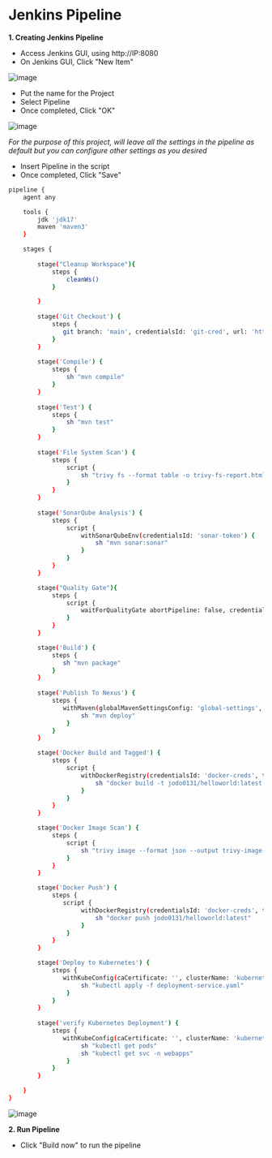 #  Jenkins Pipeline

**1. Creating Jenkins Pipeline**
  - Access Jenkins GUI, using  http://IP:8080
  - On Jenkins GUI, Click "New Item"

  ![image](https://github.com/JRTugs/DevOps-CI-CD-on-AWS-EC2-instance/assets/29426766/d7e7764f-fb4d-47db-8a32-382c3ba9ee15)

  - Put the name for the Project
  - Select Pipeline
  - Once completed, Click "OK"

  ![image](https://github.com/JRTugs/DevOps-CI-CD-on-AWS-EC2-instance/assets/29426766/ba75ca97-2d1d-4948-acd0-6a01d3419aca)

*For the purpose of this project, will leave all the settings in the pipeline as default but you can configure other settings as you desired*

  - Insert Pipeline in the script
  - Once completed, Click "Save"

```bash
pipeline {
    agent any

    tools {
        jdk 'jdk17'
        maven 'maven3'
    }

    stages {
        
        stage("Cleanup Workspace"){
            steps {
                cleanWs()
            }

        }
        
        stage('Git Checkout') {
            steps {
               git branch: 'main', credentialsId: 'git-cred', url: 'https://github.com/jodo0131/helloworld.git'
            }
        }
        
        stage('Compile') {
            steps {
                sh "mvn compile"
            }
        }
        
        stage('Test') {
            steps {
                sh "mvn test"
            }
        }
        
        stage('File System Scan') {
            steps {
                script {
                    sh "trivy fs --format table -o trivy-fs-report.html ."
                }
            }
        }
        
        stage('SonarQube Analysis') {
            steps {
                script {
                    withSonarQubeEnv(credentialsId: 'sonar-token') {
                        sh "mvn sonar:sonar"
                    }
                }
            }
        }

        stage("Quality Gate"){
            steps {
                script {
                    waitForQualityGate abortPipeline: false, credentialsId: 'sonar-token'
                }
            }
        }

        stage('Build') {
            steps {
               sh "mvn package"
            }
        }
        
        stage('Publish To Nexus') {
            steps {
               withMaven(globalMavenSettingsConfig: 'global-settings', jdk: 'jdk17', maven: 'maven3', mavenSettingsConfig: '', traceability: true) {
                    sh "mvn deploy"
                }
            }
        }

        stage('Docker Build and Tagged') {
            steps {
                script {
                    withDockerRegistry(credentialsId: 'docker-creds', toolName: 'docker') {
                        sh "docker build -t jodo0131/helloworld:latest ."
                    }
                }
            }
        }

        stage('Docker Image Scan') {
            steps {
                script {
                    sh "trivy image --format json --output trivy-image-report.json jodo0131/helloworld:latest"
                }
            }
        }

        stage('Docker Push') {
            steps {
               script {
                    withDockerRegistry(credentialsId: 'docker-creds', toolName: 'docker') {
                        sh "docker push jodo0131/helloworld:latest"
                    }
                }
            }
        }

        stage('Deploy to Kubernetes') {
            steps {
               withKubeConfig(caCertificate: '', clusterName: 'kubernetes', contextName: '', credentialsId: 'k8-cred', namespace: 'webapps', restrictKubeConfigAccess: false, serverUrl: 'https://172.31.20.51:6443') {
                    sh "kubectl apply -f deployment-service.yaml"
                }
            }
        }
        
        stage('verify Kubernetes Deployment') {
            steps {
               withKubeConfig(caCertificate: '', clusterName: 'kubernetes', contextName: '', credentialsId: 'k8-cred', namespace: 'webapps', restrictKubeConfigAccess: false, serverUrl: 'https://172.31.20.51:6443') {
                    sh "kubectl get pods"
                    sh "kubectl get svc -n webapps"
                }
            }
        }

    }
}
```
![image](https://github.com/JRTugs/DevOps-CI-CD-on-AWS-EC2-instance/assets/29426766/44ff6f2d-06df-4c09-ab30-fe7603638a95)

**2. Run Pipeline**
  - Click "Build now" to run the pipeline
  

